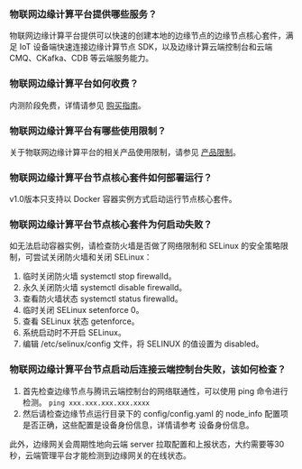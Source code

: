 ### 物联网边缘计算平台提供哪些服务？
物联网边缘计算平台提供可以快速的创建本地的边缘节点的边缘节点核心套件，满足 IoT 设备端快速连接边缘计算节点 SDK，以及边缘计算云端控制台和云端 CMQ、CKafka、CDB 等云端服务能力。

### 物联网边缘计算平台如何收费？
内测阶段免费，详情请参见 [购买指南](https://cloud.tencent.com/document/product/1118/36559)。


### 物联网边缘计算平台有哪些使用限制？
关于物联网边缘计算平台的相关产品使用限制，请参见 [产品限制](https://cloud.tencent.com/document/product/1118/36558)。


### 物联网边缘计算平台节点核心套件如何部署运行？
 v1.0版本只支持以 Docker 容器实例方式启动运行节点核心套件。 


### 物联网边缘计算平台节点核心套件为何启动失败？
如无法启动容器实例，请检查防火墙是否做了网络限制和 SELinux 的安全策略限制，可尝试关闭防火墙和关闭 SELinux：
1. 临时关闭防火墙 systemctl stop firewalld。     
2. 永久关闭防火墙 systemctl disable firewalld。    
3. 查看防火墙状态 systemctl status firewalld。       
4. 临时关闭 SELinux setenforce 0。     
5. 查看 SELinux 状态 getenforce。     
6. 系统启动时不开启 SELinux。      
7. 编辑 /etc/selinux/config 文件，将 SELINUX 的值设置为 disabled。


### 物联网边缘计算平台节点启动后连接云端控制台失败，该如何检查？
1. 首先检查边缘节点与腾讯云端控制台的网络联通性，可以使用 ping 命令进行检测。
```ping xxx.xxx.xxx.xxx.xxxx```  
2. 然后请检查边缘节点运行目录下的 config/config.yaml 的 node_info 配置项是否正确，这些配置是设备身份信息，详情请参考 设备身份信息。

此外，边缘网关会周期性地向云端 server 拉取配置和上报状态，大约需要等30秒，云端管理平台才能检测到边缘网关的在线状态。
